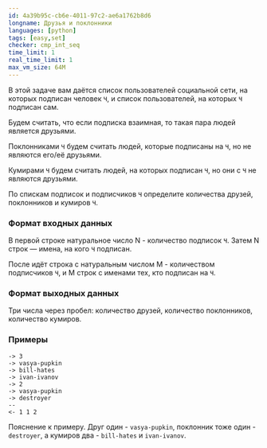 ```yaml
---
id: 4a39b95c-cb6e-4011-97c2-ae6a1762b8d6
longname: Друзья и поклонники
languages: [python]
tags: [easy,set]
checker: cmp_int_seq
time_limit: 1
real_time_limit: 1
max_vm_size: 64M
---
```



В этой задаче вам даётся список пользователей социальной сети, на которых подписан человек `Ч`, и список пользователей, на которых `Ч` подписан сам.

Будем считать, что если подписка взаимная, то такая пара людей является друзьями. 

Поклонниками `Ч` будем считать людей, которые подписаны на `Ч`, но не являются его/её друзьями.

Кумирами `Ч` будем считать людей, на которых подписан `Ч`, но они с `Ч` не являются друзьями.

По спискам подписок и подписчиков `Ч` определите количества друзей, поклонников и кумиров `Ч`.

### Формат входных данных

В первой строке натуральное число N - количество подписок `Ч`. Затем N строк — имена, на кого `Ч` подписан.

После идёт строка с натуральным числом M - количеством подписчиков `Ч`, и M строк с именами тех, кто подписан на `Ч`.

### Формат выходных данных

Три числа через пробел: количество друзей, количество поклонников, количество кумиров.

### Примеры

```
-> 3
-> vasya-pupkin
-> bill-hates
-> ivan-ivanov
-> 2
-> vasya-pupkin
-> destroyer
--
<- 1 1 2
```

Пояснение к примеру. Друг один - `vasya-pupkin`, поклонник тоже один - `destroyer`, а кумиров два - `bill-hates` и `ivan-ivanov`.

